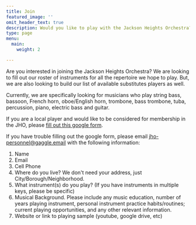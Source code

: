 ```yaml
---
title: Join
featured_image: ''
omit_header_text: true
description: Would you like to play with the Jackson Heights Orchestra?
type: page
menu:
  main:
    weight: 2

---
```


<!--
**Email**:
For general inquiries, please email us at:
[info@jhorchestra.org](mailto:info@jhorchestra.org)

**Auditions**:
If you are a local player and would like to be considered for membership in the JHO, please email our personnel manager at:
[personnel@jhorchestra.org](mailto:personnel@jhorchestra.org)
-->

Are you interested in joining the Jackson Heights Orchestra? We are looking to fill out our roster of instruments for all the repertoire we hope to play. But, we are also looking to build our list of available substitutes players as well.

Currently, we are specifically looking for musicians who play string bass, bassoon, French horn, oboe/English horn, trombone, bass trombone, tuba, percussion, piano, electric bass and guitar.

If you are a local player and would like to be considered for membership in the
JHO, please [fill out this google form](https://forms.gle/MbvvevQJM4ubKcUQA).

If you have trouble filling out the google form, please email jho-personnel@gaggle.email with the following information:

1. Name
2. Email
3. Cell Phone
4. Where do you live? We don't need your address, just City/Borough/Neighborhood.
5. What instrument(s) do you play? (If you have instruments in multiple keys, please be specific)
6. Musical Background. Please include any music education, number of years playing instrument, personal instrument practice habits/routines; current playing opportunities, and any other relevant information.
7. Website or link to playing sample (youtube, google drive, etc)
